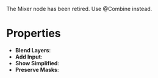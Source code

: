 


The Mixer node has been retired. Use @Combine instead.



# Properties

- **Blend Layers**: 
- **Add Input**: 
- **Show Simplified**: 
- **Preserve Masks**: 



